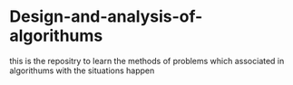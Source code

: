 # Design-and-analysis-of-algorithums
this is the repositry to learn the methods of problems which associated  in algorithums with the situations happen
